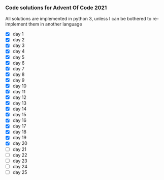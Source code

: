 ### Code solutions for Advent Of Code 2021
All solutions are implemented in python 3, unless I can be bothered to re-implement them in another language

- [x] day 1
- [x] day 2
- [x] day 3
- [x] day 4
- [x] day 5
- [x] day 6
- [x] day 7
- [x] day 8
- [x] day 9
- [x] day 10
- [x] day 11
- [x] day 12
- [x] day 13
- [x] day 14
- [x] day 15
- [x] day 16
- [x] day 17
- [x] day 18
- [x] day 19
- [x] day 20
- [ ] day 21
- [ ] day 22
- [ ] day 23
- [ ] day 24
- [ ] day 25
